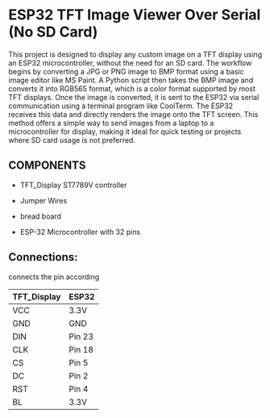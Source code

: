 
# ESP32 TFT Image Viewer Over Serial (No SD Card)

This project is designed to display any custom image on a TFT display using an ESP32 microcontroller, without the need for an SD card. The workflow begins by converting a JPG or PNG image to BMP format using a basic image editor like MS Paint. A Python script then takes the BMP image and converts it into RGB565 format, which is a color format supported by most TFT displays. Once the image is converted, it is sent to the ESP32 via serial communication using a terminal program like CoolTerm. The ESP32 receives this data and directly renders the image onto the TFT screen. This method offers a simple way to send images from a laptop to a microcontroller for display, making it ideal for quick testing or projects where SD card usage is not preferred.

## COMPONENTS

- TFT_Display ST7789V controller

- Jumper Wires

- bread board

- ESP-32 Microcontroller with 32 pins


## Connections:
connects the pin according

| TFT_Display            | ESP32                                                                |
| ----------------- | ------------------------------------------------------------------ |
  |   VCC | 3.3V |
| GND | GND |
|DIN |   Pin 23 |
|CLK| Pin 18  |
|   CS |  Pin 5|
| DC |  Pin 2|
|RST |Pin 4 |
|BL| 3.3V |
